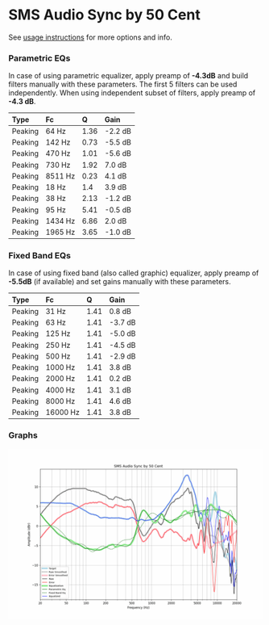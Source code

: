 # SMS Audio Sync by 50 Cent
See [usage instructions](https://github.com/jaakkopasanen/AutoEq#usage) for more options and info.

### Parametric EQs
In case of using parametric equalizer, apply preamp of **-4.3dB** and build filters manually
with these parameters. The first 5 filters can be used independently.
When using independent subset of filters, apply preamp of **-4.3 dB**.

| Type    | Fc      |    Q | Gain    |
|:--------|:--------|:-----|:--------|
| Peaking | 64 Hz   | 1.36 | -2.2 dB |
| Peaking | 142 Hz  | 0.73 | -5.5 dB |
| Peaking | 470 Hz  | 1.01 | -5.6 dB |
| Peaking | 730 Hz  | 1.92 | 7.0 dB  |
| Peaking | 8511 Hz | 0.23 | 4.1 dB  |
| Peaking | 18 Hz   | 1.4  | 3.9 dB  |
| Peaking | 38 Hz   | 2.13 | -1.2 dB |
| Peaking | 95 Hz   | 5.41 | -0.5 dB |
| Peaking | 1434 Hz | 6.86 | 2.0 dB  |
| Peaking | 1965 Hz | 3.65 | -1.0 dB |

### Fixed Band EQs
In case of using fixed band (also called graphic) equalizer, apply preamp of **-5.5dB**
(if available) and set gains manually with these parameters.

| Type    | Fc       |    Q | Gain    |
|:--------|:---------|:-----|:--------|
| Peaking | 31 Hz    | 1.41 | 0.8 dB  |
| Peaking | 63 Hz    | 1.41 | -3.7 dB |
| Peaking | 125 Hz   | 1.41 | -5.0 dB |
| Peaking | 250 Hz   | 1.41 | -4.5 dB |
| Peaking | 500 Hz   | 1.41 | -2.9 dB |
| Peaking | 1000 Hz  | 1.41 | 3.8 dB  |
| Peaking | 2000 Hz  | 1.41 | 0.2 dB  |
| Peaking | 4000 Hz  | 1.41 | 3.1 dB  |
| Peaking | 8000 Hz  | 1.41 | 4.6 dB  |
| Peaking | 16000 Hz | 1.41 | 3.8 dB  |

### Graphs
![](./SMS%20Audio%20Sync%20by%2050%20Cent.png)